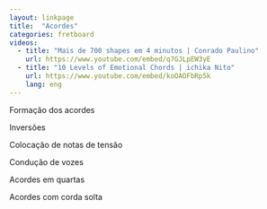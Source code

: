 ```yaml
---
layout: linkpage
title:  "Acordes"
categories: fretboard
videos:
  - title: "Mais de 700 shapes em 4 minutos | Conrado Paulino"
    url: https://www.youtube.com/embed/q7GJLpEW3yE
  - title: "10 Levels of Emotional Chords | ichika Nito"
    url: https://www.youtube.com/embed/koOAOFbRp5k
    lang: eng
---
```


Formação dos acordes

Inversões

Colocação de notas de tensão

Condução de vozes

Acordes em quartas

Acordes com corda solta
